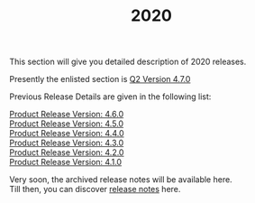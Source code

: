 ﻿---
title: "2020"
toc: true
tag: developers
category: "release-notes"
menus: 
    AECreleasenotes:
        title: "2020"
        weight: 2
        icon: fa fa-wpexplorer
        identifier: 2020Release
---

This section will give you detailed description of 2020 releases.

Presently the enlisted section is  [Q2 Version 4.7.0](/release-notes/2020-Q2/)

Previous Release Details are given in the following list:

[Product Release Version: 4.6.0](https://www.appseconnect.com/release-notes/#)    
[Product Release Version: 4.5.0](https://www.appseconnect.com/release-notes/#450)    
[Product Release Version: 4.4.0](https://www.appseconnect.com/release-notes/#440)  
[Product Release Version: 4.3.0](https://www.appseconnect.com/release-notes/#430)  
[Product Release Version: 4.2.0](https://www.appseconnect.com/release-notes/#420)           
[Product Release Version: 4.1.0](https://www.appseconnect.com/release-notes/#410)       

Very soon, the archived release notes will be available here.   
Till then, you can discover [release notes](https://www.appseconnect.com/release-notes/) here.
